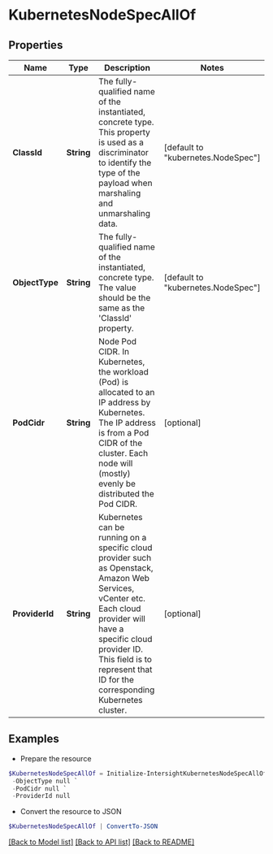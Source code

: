 # KubernetesNodeSpecAllOf
## Properties

Name | Type | Description | Notes
------------ | ------------- | ------------- | -------------
**ClassId** | **String** | The fully-qualified name of the instantiated, concrete type. This property is used as a discriminator to identify the type of the payload when marshaling and unmarshaling data. | [default to "kubernetes.NodeSpec"]
**ObjectType** | **String** | The fully-qualified name of the instantiated, concrete type. The value should be the same as the &#39;ClassId&#39; property. | [default to "kubernetes.NodeSpec"]
**PodCidr** | **String** | Node Pod CIDR. In Kubernetes, the workload (Pod) is allocated to an IP address by Kubernetes. The IP address is from a Pod CIDR of the cluster. Each node will (mostly) evenly be distributed the Pod CIDR. | [optional] 
**ProviderId** | **String** | Kubernetes can be running on a specific cloud provider such as Openstack, Amazon Web Services, vCenter etc. Each cloud provider will have a specific cloud provider ID. This field is to represent that ID for the corresponding Kubernetes cluster. | [optional] 

## Examples

- Prepare the resource
```powershell
$KubernetesNodeSpecAllOf = Initialize-IntersightKubernetesNodeSpecAllOf  -ClassId null `
 -ObjectType null `
 -PodCidr null `
 -ProviderId null
```

- Convert the resource to JSON
```powershell
$KubernetesNodeSpecAllOf | ConvertTo-JSON
```

[[Back to Model list]](../README.md#documentation-for-models) [[Back to API list]](../README.md#documentation-for-api-endpoints) [[Back to README]](../README.md)

